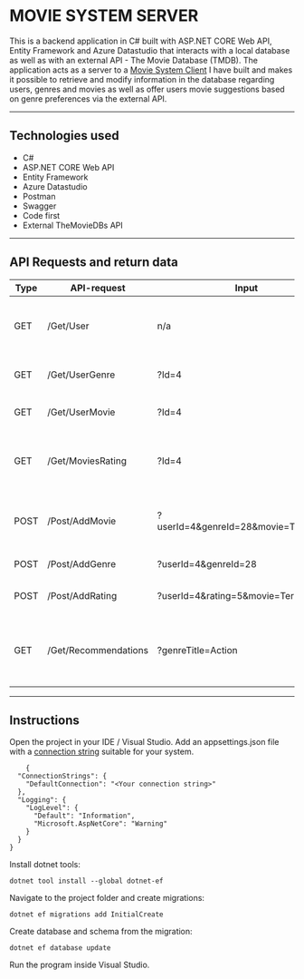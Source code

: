 # MOVIE SYSTEM SERVER

This is a backend application in C# built with ASP.NET CORE Web API, Entity Framework and Azure Datastudio that interacts with a local database as well as with an external API - The Movie Database (TMDB). The application acts as a server to a [Movie System Client](https://github.com/AnnaAxelsson051/Movie-System-Client) I have built and makes it possible to retrieve and modify information in the database regarding users, genres and movies as well as offer users movie suggestions based on genre preferences via the external API.

---

## Technologies used

- C#
- ASP.NET CORE Web API
- Entity Framework
- Azure Datastudio
- Postman
- Swagger
- Code first
- External TheMovieDBs API

---

## API Requests and return data
|**Type**|**API-request**|**Input**|**Return data**|
|-|-|-|-|
|GET|/Get/User|n/a|Returns information about all the users in Db - Id, Name and Email|
|GET|/Get/UserGenre|?Id=4|Returns all genres a specified user has liked|
|GET|/Get/UserMovie|?Id=4|Returns all the movies a user has added to Db|
|GET|/Get/MoviesRating|?Id=4|Returns all movies and their corresponding ratings given by a specific user|
|POST|/Post/AddMovie|?userId=4&genreId=28&movie=Terminator|Enables the addition of new movies each with specified genre to Db|
|POST|/Post/AddGenre|?userId=4&genreId=28|Enables a user to like new genres|
|POST|/Post/AddRating|?userId=4&rating=5&movie=Terminator|Enables a user to add a rating to a movie|
|GET|/Get/Recommendations|?genreTitle=Action|Retrieves new movie recommendations from external API based on specific genre|

---

## Instructions

Open the project in your IDE / Visual Studio. Add an appsettings.json file with a [connection string](https://www.connectionstrings.com/) suitable for your system.
```
    {
  "ConnectionStrings": {
    "DefaultConnection": "<Your connection string>"
  },
  "Logging": {
    "LogLevel": {
      "Default": "Information",
      "Microsoft.AspNetCore": "Warning"
    }
  }
}
```

Install dotnet tools:
```
dotnet tool install --global dotnet-ef
```

Navigate to the project folder and create migrations:
```
dotnet ef migrations add InitialCreate
```

Create database and schema from the migration:
```
dotnet ef database update
```

Run the program inside Visual Studio.
